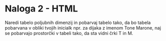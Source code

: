 # Naloga 2 - HTML
Naredi tabelo poljubnih dimenzij in pobarvaj tabelo tako, da bo tabela pobarvana v obliki tvojih inicialk npr. za dijaka z imenom Tone Marone, naj se pobarvajo prostorčki v tabeli tako, da sta vidni črki T in M.
